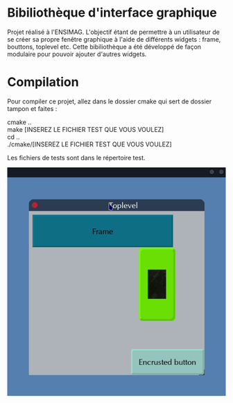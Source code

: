 # Bibiliothèque d'interface graphique

Projet réalisé à l'ENSIMAG. L'objectif étant de permettre à un utilisateur de se créer sa propre fenêtre graphique à l'aide de différents widgets : frame, bouttons, toplevel etc. Cette bibiliothèque a été développé de façon modulaire pour pouvoir ajouter d'autres widgets.

# Compilation

Pour compiler ce projet, allez dans le dossier cmake qui sert de dossier tampon et faites : 

cmake .. <br>
make [INSEREZ LE FICHIER TEST QUE VOUS VOULEZ] <br>
cd .. <br>
./cmake/[INSEREZ LE FICHIER TEST QUE VOUS VOULEZ] <br>
 
Les fichiers de tests sont dans le répertoire test.

![](img/illustration.gif)
